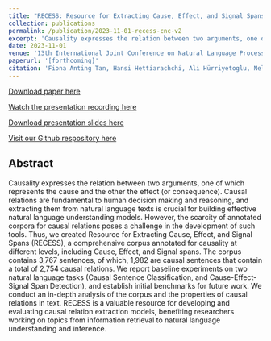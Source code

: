 ```yaml
---
title: "RECESS: Resource for Extracting Cause, Effect, and Signal Spans"
collection: publications
permalink: /publication/2023-11-01-recess-cnc-v2
excerpt: 'Causality expresses the relation between two arguments, one of which represents the cause and the other the effect (or consequence). Causal relations are fundamental to human decision making and reasoning, and extracting them from natural language texts is crucial for building effective natural language understanding models. However, the scarcity of annotated corpora for causal relations poses a challenge in the development of such tools. Thus, we created Resource for Extracting Cause, Effect, and Signal Spans (RECESS), a comprehensive corpus annotated for causality at different levels, including Cause, Effect, and Signal spans. The corpus contains 3,767 sentences, of which, 1,982 are causal sentences that contain a total of 2,754 causal relations. We report baseline experiments on two natural language tasks (Causal Sentence Classification, and Cause-Effect-Signal Span Detection), and establish initial benchmarks for future work. We conduct an in-depth analysis of the corpus and the properties of causal relations in text. RECESS is a valuable resource for developing and evaluating causal relation extraction models, benefiting researchers working on topics from information retrieval to natural language understanding and inference.'
date: 2023-11-01
venue: '13th International Joint Conference on Natural Language Processing and the 3rd Conference of the Asia-Pacific Chapter of the Association for Computational Linguistics'
paperurl: '[forthcoming]'
citation: 'Fiona Anting Tan, Hansi Hettiarachchi, Ali Hürriyetoglu, Nelleke Oostdijk, Tommaso Caselli, Tadashi Nomoto, Onur Uca, Farhana Ferdousi Liza, and See-Kiong Ng. 2023. RECESS: Resource for extracting cause, effect, and signal spans. In Proceedings of the 13th International Joint Conference on Natural Language Processing and the 3rd Conference of the Asia-Pacific Chapter of the Association for Computational Linguistics, Bali, Indonesia. Association for Computational Linguistics.'
---
```


<a href='[forthcoming]'>Download paper here</a>

<a href='https://drive.google.com/file/d/18z6H4G9X0x323lY5GgEkAq_oTnGmh7Z3/view?usp=drive_link'>Watch the presentation recording here</a>

<a href='../files/slides/RECESS_IJCNLP-AACL_2023'>Download presentation slides here</a>

<a href='https://github.com/tanfiona/CausalNewsCorpus'>Visit our Github respository here</a>

<h2>Abstract</h2>
Causality expresses the relation between two arguments, one of which represents the cause and the other the effect (or consequence). Causal relations are fundamental to human decision making and reasoning, and extracting them from natural language texts is crucial for building effective natural language understanding models. However, the scarcity of annotated corpora for causal relations poses a challenge in the development of such tools. Thus, we created Resource for Extracting Cause, Effect, and Signal Spans (RECESS), a comprehensive corpus annotated for causality at different levels, including Cause, Effect, and Signal spans. The corpus contains 3,767 sentences, of which, 1,982 are causal sentences that contain a total of 2,754 causal relations. We report baseline experiments on two natural language tasks (Causal Sentence Classification, and Cause-Effect-Signal Span Detection), and establish initial benchmarks for future work. We conduct an in-depth analysis of the corpus and the properties of causal relations in text. RECESS is a valuable resource for developing and evaluating causal relation extraction models, benefiting researchers working on topics from information retrieval to natural language understanding and inference.

